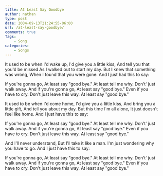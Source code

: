 ```yaml
---
title: At Least Say Goodbye
author: nathan
type: post
date: 2004-09-13T21:24:55-06:00
url: /at-least-say-goodbye/
comments: true
Tags:
    - Song
categories:
    - Songs
---
```

It used to be when I'd wake up,
I'd give you a little kiss,
And tell you that you'd be missed
As I walked out to start my day.
But I knew that something was wrong,
When I found that you were gone.
And I just had this to say:

If you're gonna go,
At least say "good bye."
At least tell me why.
Don't' just walk away.
And if you're gonna go,
At least say "good bye."
Even if you have to cry.
Don't just leave this way.
At least say "good bye."

It used to be when I'd come home,
I'd give you a little kiss,
And bring you a little gift,
And tell you about my day.
But this time I'm all alone,
It just doesn't feel like home.
And I just have this to say:

If you're gonna go,
At least say "good bye."
At least tell me why.
Don't' just walk away.
And if you're gonna go,
At least say "good bye."
Even if you have to cry.
Don't just leave this way.
At least say "good bye."

And I'll never understand,
But I'll take it like a man.
I'm just wondering why you have to go.
And I just have this to say:

If you're gonna go,
At least say "good bye."
At least tell me why.
Don't' just walk away.
And if you're gonna go,
At least say "good bye."
Even if you have to cry.
Don't just leave this way.
At least say "good bye."
